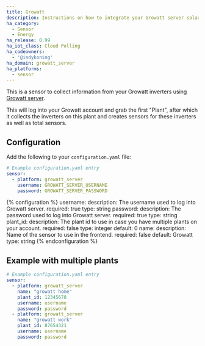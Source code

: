 ```yaml
---
title: Growatt
description: Instructions on how to integrate your Growatt server solar inverter within Home Assistant.
ha_category:
  - Sensor
  - Energy
ha_release: 0.99
ha_iot_class: Cloud Polling
ha_codeowners:
  - '@indykoning'
ha_domain: growatt_server
ha_platforms:
  - sensor
---
```


This is a sensor to collect information from your Growatt inverters using [Growatt server](https://server.growatt.com/).

This will log into your Growatt account and grab the first "Plant", after which it collects the inverters on this plant and creates sensors for these inverters as well as total sensors.

## Configuration

Add the following to your `configuration.yaml` file:

```yaml
# Example configuration.yaml entry
sensor:
  - platform: growatt_server
    username: GROWATT_SERVER_USERNAME
    password: GROWATT_SERVER_PASSWORD
```

{% configuration %}
username:
  description: The username used to log into Growatt server.
  required: true
  type: string
password:
  description: The password used to log into Growatt server.
  required: true
  type: string
plant_id:
  description: The plant id to use in case you have multiple plants on your account.
  required: false
  type: integer
  default: 0
name:
  description: Name of the sensor to use in the frontend.
  required: false
  default: Growatt
  type: string
{% endconfiguration %}

## Example with multiple plants

```yaml
# Example configuration.yaml entry
sensor:
  - platform: growatt_server
    name: "growatt home"
    plant_id: 12345678
    username: username
    password: password
  - platform: growatt_server
    name: "growatt work"
    plant_id: 87654321
    username: username
    password: password
```
